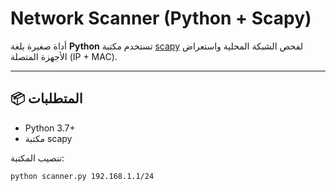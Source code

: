 # Network Scanner (Python + Scapy)

أداة صغيرة بلغة **Python** تستخدم مكتبة [scapy](https://scapy.net) لفحص الشبكة المحلية واستعراض الأجهزة المتصلة (IP + MAC).

---

## 📦 المتطلبات

- Python 3.7+
- مكتبة scapy

تنصيب المكتبة:

```bash
python scanner.py 192.168.1.1/24
